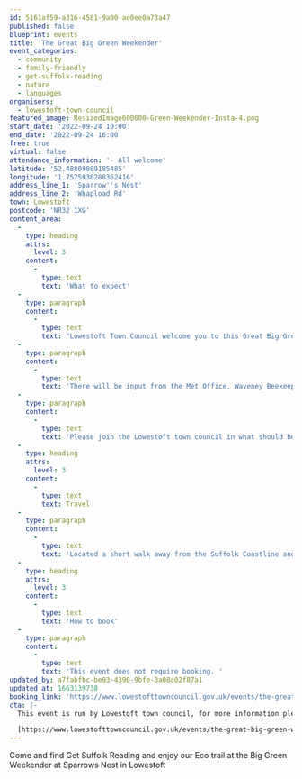 ```yaml
---
id: 5161af59-a316-4581-9a00-ae0ee0a73a47
published: false
blueprint: events
title: 'The Great Big Green Weekender'
event_categories:
  - community
  - family-friendly
  - get-suffolk-reading
  - nature
  - languages
organisers:
  - lowestoft-town-council
featured_image: ResizedImage600600-Green-Weekender-Insta-4.png
start_date: '2022-09-24 10:00'
end_date: '2022-09-24 16:00'
free: true
virtual: false
attendance_information: '- All welcome'
latitude: '52.48809089185485'
longitude: '1.7575930288362416'
address_line_1: 'Sparrow''s Nest'
address_line_2: 'Whapload Rd'
town: Lowestoft
postcode: 'NR32 1XG'
content_area:
  -
    type: heading
    attrs:
      level: 3
    content:
      -
        type: text
        text: 'What to expect'
  -
    type: paragraph
    content:
      -
        type: text
        text: "Lowestoft Town Council welcome you to this Great Big Green event. Join in at the Sparrows Nest Gardens on Saturday 24th September 2022 for this\_collaborative event with partners from across Lowestoft town that want to champion the issues that we are all facing in regards to Climate and Sustainability."
  -
    type: paragraph
    content:
      -
        type: text
        text: 'There will be input from the Met Office, Waveney Beekeepers, Suffolk Wildlife Trust, Get Suffolk Reading, Groundworks East, plant based and vegetarian food vendors and also performances by local groups/singers and so much more for everyone to enjoy!'
  -
    type: paragraph
    content:
      -
        type: text
        text: 'Please join the Lowestoft town council in what should be a great green event!'
  -
    type: heading
    attrs:
      level: 3
    content:
      -
        type: text
        text: Travel
  -
    type: paragraph
    content:
      -
        type: text
        text: 'Located a short walk away from the Suffolk Coastline and the Lowestoft Lighthouse. The closest parking is the Whapload Rd car park which is only a minute walk to the Sparrows Nest Gardens. '
  -
    type: heading
    attrs:
      level: 3
    content:
      -
        type: text
        text: 'How to book'
  -
    type: paragraph
    content:
      -
        type: text
        text: 'This event does not require booking. '
updated_by: a7fabfbc-be93-4390-9bfe-3a08c02f87a1
updated_at: 1663139738
booking_link: 'https://www.lowestofttowncouncil.gov.uk/events/the-great-big-green-weekender/?date=2022-09-24'
cta: |-
  This event is run by Lowestoft town council, for more information please visit: 

  [https://www.lowestofttowncouncil.gov.uk/events/the-great-big-green-weekender/?date=2022-09-24](https://www.lowestofttowncouncil.gov.uk/events/the-great-big-green-weekender/?date=2022-09-24)
---
```

Come and find Get Suffolk Reading and enjoy our Eco trail at the Big Green Weekender at Sparrows Nest in Lowestoft